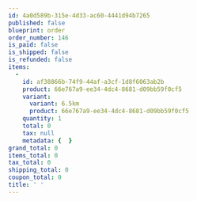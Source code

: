 ```yaml
---
id: 4a0d589b-315e-4d33-ac60-4441d94b7265
published: false
blueprint: order
order_number: 146
is_paid: false
is_shipped: false
is_refunded: false
items:
  -
    id: af38866b-74f9-44af-a3cf-1d8f6063ab2b
    product: 66e767a9-ee34-4dc4-8681-d09bb59f0cf5
    variant:
      variant: 6.5km
      product: 66e767a9-ee34-4dc4-8681-d09bb59f0cf5
    quantity: 1
    total: 0
    tax: null
    metadata: {  }
grand_total: 0
items_total: 0
tax_total: 0
shipping_total: 0
coupon_total: 0
title: ' '
---
```

